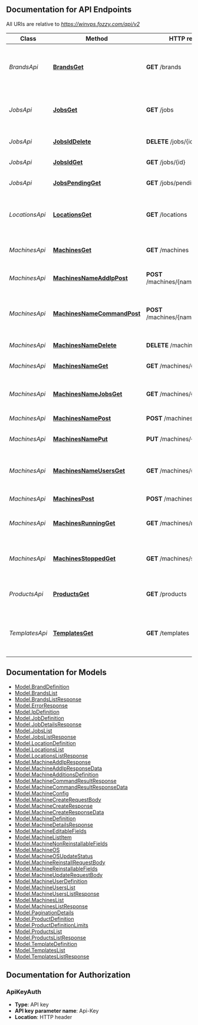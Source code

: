 ## Documentation for API Endpoints

All URIs are relative to *https://winvps.fozzy.com/api/v2*

Class | Method | HTTP request | Description
------------ | ------------- | ------------- | -------------
*BrandsApi* | [**BrandsGet**](BrandsApi.md#brandsget) | **GET** /brands | Returns list of all available preinstalled software set.
*JobsApi* | [**JobsGet**](JobsApi.md#jobsget) | **GET** /jobs | List of all planned and completed commands.
*JobsApi* | [**JobsIdDelete**](JobsApi.md#jobsiddelete) | **DELETE** /jobs/{id} | Cancel specified Job.
*JobsApi* | [**JobsIdGet**](JobsApi.md#jobsidget) | **GET** /jobs/{id} | View single Job details.
*JobsApi* | [**JobsPendingGet**](JobsApi.md#jobspendingget) | **GET** /jobs/pending | List of all planned commands.
*LocationsApi* | [**LocationsGet**](LocationsApi.md#locationsget) | **GET** /locations | Returns list of locations available for new machines.
*MachinesApi* | [**MachinesGet**](MachinesApi.md#machinesget) | **GET** /machines | Returns machines list in short form.
*MachinesApi* | [**MachinesNameAddIpPost**](MachinesApi.md#machinesnameaddippost) | **POST** /machines/{name}/add_ip | Send unary machine command
*MachinesApi* | [**MachinesNameCommandPost**](MachinesApi.md#machinesnamecommandpost) | **POST** /machines/{name}/{command} | Send single command which does not need additional options.
*MachinesApi* | [**MachinesNameDelete**](MachinesApi.md#machinesnamedelete) | **DELETE** /machines/{name} | Terminate machine
*MachinesApi* | [**MachinesNameGet**](MachinesApi.md#machinesnameget) | **GET** /machines/{name} | Returns machine details
*MachinesApi* | [**MachinesNameJobsGet**](MachinesApi.md#machinesnamejobsget) | **GET** /machines/{name}/jobs | Returns list of jobs assigned to machine.
*MachinesApi* | [**MachinesNamePost**](MachinesApi.md#machinesnamepost) | **POST** /machines/{name} | Reinstall machine
*MachinesApi* | [**MachinesNamePut**](MachinesApi.md#machinesnameput) | **PUT** /machines/{name} | Update machine details
*MachinesApi* | [**MachinesNameUsersGet**](MachinesApi.md#machinesnameusersget) | **GET** /machines/{name}/users | Returns list of additional system users.
*MachinesApi* | [**MachinesPost**](MachinesApi.md#machinespost) | **POST** /machines | Create new machine.
*MachinesApi* | [**MachinesRunningGet**](MachinesApi.md#machinesrunningget) | **GET** /machines/running | Returns list of currently running machines.
*MachinesApi* | [**MachinesStoppedGet**](MachinesApi.md#machinesstoppedget) | **GET** /machines/stopped | Returns list of currently stopped or suspended machines.
*ProductsApi* | [**ProductsGet**](ProductsApi.md#productsget) | **GET** /products | Returns list of all available products.
*TemplatesApi* | [**TemplatesGet**](TemplatesApi.md#templatesget) | **GET** /templates | Returns list of all templates available for new machines.

<a name="documentation-for-models"></a>
## Documentation for Models

 - [Model.BrandDefinition](BrandDefinition.md)
 - [Model.BrandsList](BrandsList.md)
 - [Model.BrandsListResponse](BrandsListResponse.md)
 - [Model.ErrorResponse](ErrorResponse.md)
 - [Model.IpDefinition](IpDefinition.md)
 - [Model.JobDefinition](JobDefinition.md)
 - [Model.JobDetailsResponse](JobDetailsResponse.md)
 - [Model.JobsList](JobsList.md)
 - [Model.JobsListResponse](JobsListResponse.md)
 - [Model.LocationDefinition](LocationDefinition.md)
 - [Model.LocationsList](LocationsList.md)
 - [Model.LocationsListResponse](LocationsListResponse.md)
 - [Model.MachineAddIpResponse](MachineAddIpResponse.md)
 - [Model.MachineAddIpResponseData](MachineAddIpResponseData.md)
 - [Model.MachineAdditionsDefinition](MachineAdditionsDefinition.md)
 - [Model.MachineCommandResultResponse](MachineCommandResultResponse.md)
 - [Model.MachineCommandResultResponseData](MachineCommandResultResponseData.md)
 - [Model.MachineConfig](MachineConfig.md)
 - [Model.MachineCreateRequestBody](MachineCreateRequestBody.md)
 - [Model.MachineCreateResponse](MachineCreateResponse.md)
 - [Model.MachineCreateResponseData](MachineCreateResponseData.md)
 - [Model.MachineDefinition](MachineDefinition.md)
 - [Model.MachineDetailsResponse](MachineDetailsResponse.md)
 - [Model.MachineEditableFields](MachineEditableFields.md)
 - [Model.MachineListItem](MachineListItem.md)
 - [Model.MachineNonReinstallableFields](MachineNonReinstallableFields.md)
 - [Model.MachineOS](MachineOS.md)
 - [Model.MachineOSUpdateStatus](MachineOSUpdateStatus.md)
 - [Model.MachineReinstallRequestBody](MachineReinstallRequestBody.md)
 - [Model.MachineReinstallableFields](MachineReinstallableFields.md)
 - [Model.MachineUpdateRequestBody](MachineUpdateRequestBody.md)
 - [Model.MachineUserDefinition](MachineUserDefinition.md)
 - [Model.MachineUsersList](MachineUsersList.md)
 - [Model.MachineUsersListResponse](MachineUsersListResponse.md)
 - [Model.MachinesList](MachinesList.md)
 - [Model.MachinesListResponse](MachinesListResponse.md)
 - [Model.PaginationDetails](PaginationDetails.md)
 - [Model.ProductDefinition](ProductDefinition.md)
 - [Model.ProductDefinitionLimits](ProductDefinitionLimits.md)
 - [Model.ProductsList](ProductsList.md)
 - [Model.ProductsListResponse](ProductsListResponse.md)
 - [Model.TemplateDefinition](TemplateDefinition.md)
 - [Model.TemplatesList](TemplatesList.md)
 - [Model.TemplatesListResponse](TemplatesListResponse.md)

<a name="documentation-for-authorization"></a>
## Documentation for Authorization

<a name="ApiKeyAuth"></a>
### ApiKeyAuth

- **Type**: API key
- **API key parameter name**: Api-Key
- **Location**: HTTP header

